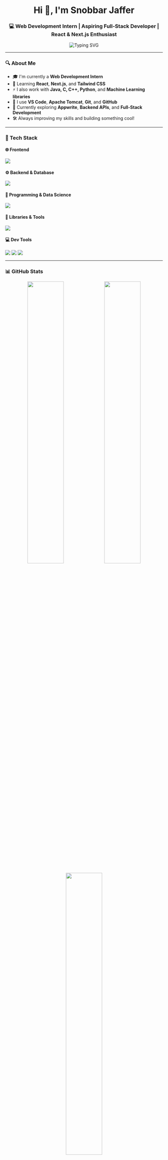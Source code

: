 <h1 align="center">Hi 👋, I'm Snobbar Jaffer</h1>
<h3 align="center">💻 Web Development Intern | Aspiring Full-Stack Developer | React & Next.js Enthusiast</h3>

<p align="center">
  <img src="https://readme-typing-svg.demolab.com?font=Fira+Code&duration=4000&pause=1000&center=true&vCenter=true&width=450&lines=Exploring+React+%26+Next.js;Loving+Frontend+Development;Learning+Every+Day!+" alt="Typing SVG" />
</p>

---

### 🔍 About Me

- 🎓 I'm currently a **Web Development Intern**
- 🌱 Learning **React**, **Next.js**, and **Tailwind CSS**
- ⚡ I also work with **Java, C, C++, Python**, and **Machine Learning libraries**
- 🔧 I use **VS Code**, **Apache Tomcat**, **Git**, and **GitHub**
- 🧠 Currently exploring **Appwrite**, **Backend APIs**, and **Full-Stack Development**
- 🛠️ Always improving my skills and building something cool!

---

### 🚀 Tech Stack

#### 🌐 Frontend
<p>
  <img src="https://skillicons.dev/icons?i=html,css,tailwind,js,ts,react,nextjs" />
</p>

#### ⚙️ Backend & Database
<p>
  <img src="https://skillicons.dev/icons?i=php,mysql" />
</p>

#### 🧠 Programming & Data Science
<p>
  <img src="https://skillicons.dev/icons?i=java,python,c,cpp" />
</p>

#### 🔬 Libraries & Tools
<p>
  <img src="https://skillicons.dev/icons?i=numpy,pandas,matplotlib" />
</p>

#### 💻 Dev Tools
<p>
  <img src="https://skillicons.dev/icons?i=vscode,git,github" />
  <img src="https://img.shields.io/badge/Apache%20Tomcat-000?logo=apachetomcat&logoColor=F8DC75&style=for-the-badge" />
  <img src="https://img.shields.io/badge/Appwrite-F02E65?logo=appwrite&logoColor=white&style=for-the-badge" />
</p>

---

### 📊 GitHub Stats

<p align="center">
  <img src="https://github-readme-stats.vercel.app/api?username=SnobbarJaffer&show_icons=true&theme=radical" width="48%" />
  <img src="https://github-readme-streak-stats.herokuapp.com/?user=SnobbarJaffer&theme=radical&hide_border=false" width="48%" />
</p>

<p align="center">
  <img src="https://github-readme-stats.vercel.app/api/top-langs/?username=SnobbarJaffer&layout=compact&theme=radical" width="48%" />
</p>

---

### 🌐 Connect With Me

<p align="left">
  <a href="mailto:snobbarjaffer2018@gmail.com" target="_blank">
    <img src="https://img.shields.io/badge/Gmail-D14836?logo=gmail&logoColor=white&style=for-the-badge" />
  </a>
  <a href="https://www.linkedin.com/in/snobbar-jaffer-855b31216" target="_blank">
    <img src="https://img.shields.io/badge/LinkedIn-0A66C2?logo=linkedin&logoColor=white&style=for-the-badge" />
  </a>
</p>

---

<p align="center">
  <img src="https://komarev.com/ghpvc/?username=SnobbarJaffer&label=Profile+Views&color=blueviolet&style=flat" alt="profile-views" />
</p>
